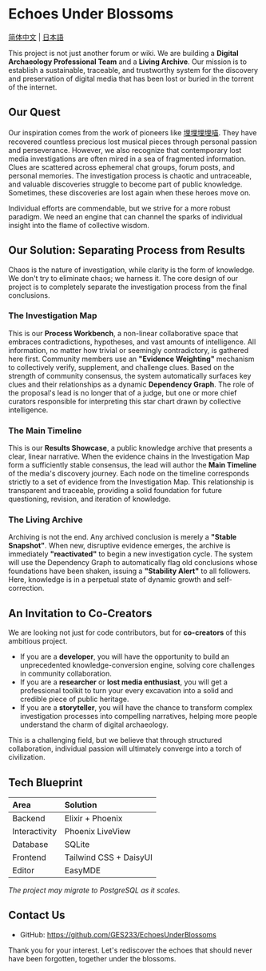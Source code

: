 # Echoes Under Blossoms

[简体中文](./README.zh_Hans.md) | [日本語](./README.ja.md)

This project is not just another forum or wiki. We are building a **Digital Archaeology Professional Team** and a **Living Archive**. Our mission is to establish a sustainable, traceable, and trustworthy system for the discovery and preservation of digital media that has been lost or buried in the torrent of the internet.

## Our Quest

Our inspiration comes from the work of pioneers like [埋埋埋埋喵](https://space.bilibili.com/3494356619102794). They have recovered countless precious lost musical pieces through personal passion and perseverance. However, we also recognize that contemporary lost media investigations are often mired in a sea of fragmented information. Clues are scattered across ephemeral chat groups, forum posts, and personal memories. The investigation process is chaotic and untraceable, and valuable discoveries struggle to become part of public knowledge. Sometimes, these discoveries are lost again when these heroes move on.

Individual efforts are commendable, but we strive for a more robust paradigm. We need an engine that can channel the sparks of individual insight into the flame of collective wisdom.

## Our Solution: Separating Process from Results

Chaos is the nature of investigation, while clarity is the form of knowledge. We don't try to eliminate chaos; we harness it. The core design of our project is to completely separate the investigation process from the final conclusions.

### The Investigation Map

This is our **Process Workbench**, a non-linear collaborative space that embraces contradictions, hypotheses, and vast amounts of intelligence. All information, no matter how trivial or seemingly contradictory, is gathered here first. Community members use an **"Evidence Weighting"** mechanism to collectively verify, supplement, and challenge clues. Based on the strength of community consensus, the system automatically surfaces key clues and their relationships as a dynamic **Dependency Graph**. The role of the proposal's lead is no longer that of a judge, but one or more chief curators responsible for interpreting this star chart drawn by collective intelligence.

### The Main Timeline

This is our **Results Showcase**, a public knowledge archive that presents a clear, linear narrative. When the evidence chains in the Investigation Map form a sufficiently stable consensus, the lead will author the **Main Timeline** of the media's discovery journey. Each node on the timeline corresponds strictly to a set of evidence from the Investigation Map. This relationship is transparent and traceable, providing a solid foundation for future questioning, revision, and iteration of knowledge.

### The Living Archive

Archiving is not the end. Any archived conclusion is merely a **"Stable Snapshot"**. When new, disruptive evidence emerges, the archive is immediately **"reactivated"** to begin a new investigation cycle. The system will use the Dependency Graph to automatically flag old conclusions whose foundations have been shaken, issuing a **"Stability Alert"** to all followers. Here, knowledge is in a perpetual state of dynamic growth and self-correction.

## An Invitation to Co-Creators

We are looking not just for code contributors, but for **co-creators** of this ambitious project.

-   If you are a **developer**, you will have the opportunity to build an unprecedented knowledge-conversion engine, solving core challenges in community collaboration.
-   If you are a **researcher** or **lost media enthusiast**, you will get a professional toolkit to turn your every excavation into a solid and credible piece of public heritage.
-   If you are a **storyteller**, you will have the chance to transform complex investigation processes into compelling narratives, helping more people understand the charm of digital archaeology.

This is a challenging field, but we believe that through structured collaboration, individual passion will ultimately converge into a torch of civilization.

## Tech Blueprint

| Area          | Solution                 |
| :------------ | :----------------------- |
| Backend       | Elixir + Phoenix         |
| Interactivity | Phoenix LiveView         |
| Database      | SQLite                   |
| Frontend      | Tailwind CSS + DaisyUI   |
| Editor        | EasyMDE                  |

*The project may migrate to PostgreSQL as it scales.*

## Contact Us

-   GitHub: <https://github.com/GES233/EchoesUnderBlossoms>

Thank you for your interest. Let's rediscover the echoes that should never have been forgotten, together under the blossoms.
